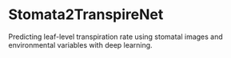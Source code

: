 # Stomata2TranspireNet
 Predicting leaf-level transpiration rate using stomatal images and environmental variables with deep learning.

